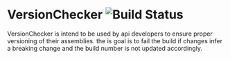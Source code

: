 # VersionChecker ![Build Status](https://edecarufel.visualstudio.com/_apis/public/build/definitions/9ef2ec77-259c-4708-b06f-1171bfddf1f2/3/badge)

VersionChecker is intend to be used by api developers to ensure proper versioning of their assemblies. 
the is goal is to fail the build if changes infer a breaking change and the build number is not updated
accordingly. 


